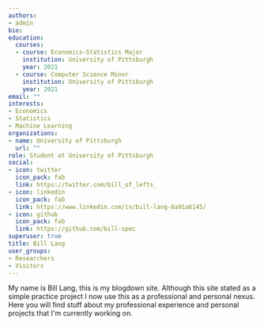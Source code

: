 ```yaml
---
authors:
- admin
bio:  
education:
  courses:
  - course: Economics-Statistics Major
    institution: University of Pittsburgh
    year: 2021
  - course: Computer Science Minor
    institution: University of Pittsburgh
    year: 2021
email: ""
interests:
- Economics
- Statistics
- Machine Learning
organizations:
- name: University of Pittsburgh
  url: ""
role: Student at University of Pittsburgh
social: 
- icon: twitter
  icon_pack: fab
  link: https://twitter.com/bill_of_lefts_
- icon: linkedin
  icon_pack: fab
  link: https://www.linkedin.com/in/bill-lang-8a91a6145/
- icon: github
  icon_pack: fab
  link: https://github.com/bill-spec
superuser: true
title: Bill Lang
user_groups:
- Researchers
- Visitors
---
```


My name is Bill Lang, this is my blogdown site. Although this site stated as a simple practice project I now use this as a professional and personal nexus. Here you will find stuff about my professional experience and personal projects that I'm currently working on. 

